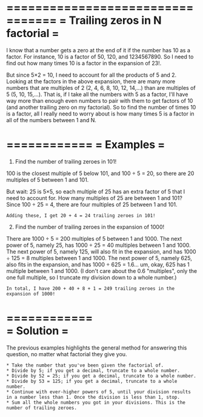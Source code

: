 =================================
= Trailing zeros in N factorial =
=================================

I know that a number gets a zero at the end of it if the number has 10 as a factor. For instance, 10 is a factor of 50, 120, and 1234567890. So I need to find out how many times 10 is a factor in the expansion of 23!.

But since 5×2 = 10, I need to account for all the products of 5 and 2. Looking at the factors in the above expansion, there are many more numbers that are multiples of 2 (2, 4, 6, 8, 10, 12, 14,...) than are multiples of 5 (5, 10, 15,...). That is, if I take all the numbers with 5 as a factor, I'll have way more than enough even numbers to pair with them to get factors of 10 (and another trailing zero on my factorial). So to find the number of times 10 is a factor, all I really need to worry about is how many times 5 is a factor in all of the numbers between 1 and N.

============
= Examples =
============

1) Find the number of trailing zeroes in 101!

100 is the closest multiple of 5 below 101, and 100 ÷ 5 = 20, so there are 20 multiples of 5 between 1 and 101.

But wait: 25 is 5×5, so each multiple of 25 has an extra factor of 5 that I need to account for. How many multiples of 25 are between 1 and 101? Since 100 ÷ 25 = 4, there are four multiples of 25 between 1 and 101.

    Adding these, I get 20 + 4 = 24 trailing zeroes in 101!
   
2) Find the number of trailing zeroes in the expansion of 1000!

There are 1000 ÷ 5 = 200 multiples of 5 between 1 and 1000. The next power of 5, namely 25, has 1000 ÷ 25 = 40 multiples between 1 and 1000. The next power of 5, namely 125, will also fit in the expansion, and has 1000 ÷ 125 = 8 multiples between 1 and 1000. The next power of 5, namely 625, also fits in the expansion, and has 1000 ÷ 625 = 1.6... um, okay, 625 has 1 multiple between 1 and 1000. (I don't care about the 0.6 "multiples", only the one full multiple, so I truncate my division down to a whole number.)

    In total, I have 200 + 40 + 8 + 1 = 249 trailing zeroes in the expansion of 1000!

============   
= Solution =
============

The previous examples highlights the general method for answering this question, no matter what factorial they give you.

    * Take the number that you've been given the factorial of.
    * Divide by 5; if you get a decimal, truncate to a whole number.
    * Divide by 52 = 25; if you get a decimal, truncate to a whole number.
    * Divide by 53 = 125; if you get a decimal, truncate to a whole number.
    * Continue with ever-higher powers of 5, until your division results in a number less than 1. Once the division is less than 1, stop.
    * Sum all the whole numbers you got in your divisions. This is the number of trailing zeroes.
